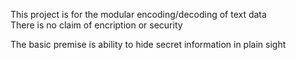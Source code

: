 This project is for the modular encoding/decoding of text data  
There is no claim of encription or security  

The basic premise is ability to hide secret information in plain sight
